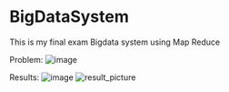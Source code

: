 # BigDataSystem
This is my final exam Bigdata system using Map Reduce

Problem:
![image](https://user-images.githubusercontent.com/52019849/112739302-37e88980-8fae-11eb-8a3f-f68a0bf2e7d2.png)

Results:
![image](https://user-images.githubusercontent.com/52019849/112739288-0d96cc00-8fae-11eb-9ea8-dcd93f8bf5ba.png)
![result_picture](https://user-images.githubusercontent.com/52019849/112739292-2606e680-8fae-11eb-91d0-d558bb3a53ff.PNG)
